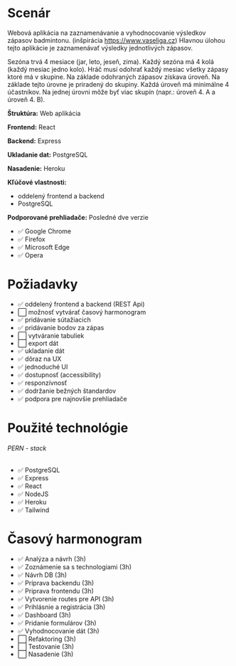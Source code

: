 # Scenár

Webová aplikácia na zaznamenávanie a vyhodnocovanie výsledkov zápasov badmintonu. (inšpirácia https://www.vaseliga.cz)
Hlavnou úlohou tejto aplikácie je zaznamenávať výsledky jednotlivých zápasov.

Sezóna trvá 4 mesiace (jar, leto, jeseň, zima). Každý sezóna má 4 kolá (každý mesiac jedno kolo). Hráč musí odohrať každý mesiac všetky zápasy ktoré má v skupine. Na základe odohraných zápasov získava úroveň. Na základe tejto úrovne je priradený do skupiny. Každá úroveň má minimálne 4 účastníkov.  Na jednej úrovni môže byť viac skupín (napr.: úroveň 4. A a úroveň 4. B). 


**Štruktúra:** Web aplikácia

**Frontend:** React

**Backend:** Express

**Ukladanie dat:** PostgreSQL

**Nasadenie:** Heroku

**Kľúčové vlastnosti:**
- oddelený frontend a backend
- PostgreSQL

**Podporované prehliadače:** Posledné dve verzie
- ✅ Google Chrome
- ✅ Firefox
- ✅ Microsoft Edge
- ✅ Opera


# Požiadavky

- ✅ oddelený frontend a backend (REST Api)
- ⬜️ možnosť vytvárať časový harmonogram
- ✅ pridávanie sútažiacich
- ✅ pridávanie bodov za zápas
- ⬜️ vytváranie tabuliek
- ⬜️ export dát
- ✅ ukladanie dát
- ✅ dôraz na UX
- ✅ jednoduché UI
- ✅ dostupnosť (accessibility)
- ✅ responzívnosť
- ✅ dodržanie bežných štandardov
- ✅ podpora pre najnovšie prehliadače


# Použité technológie

###### PERN - stack
- ✅ PostgreSQL
- ✅ Express
- ✅ React
- ✅ NodeJS
- ✅ Heroku
- ✅ Tailwind


# Časový harmonogram

- ✅ Analýza a návrh (3h)
- ✅ Zoznámenie sa s technologiami (3h)
- ✅ Návrh DB (3h)
- ✅ Príprava backendu (3h)
- ✅ Priprava frontendu (3h)
- ✅ Vytvorenie routes pre API (3h)
- ✅ Prihlásnie a registrácia (3h)
- ✅ Dashboard (3h)
- ✅ Pridanie formulárov (3h)
- ✅ Vyhodnocovanie dát (3h)
- ⬜️ Refaktoring (3h)
- ⬜️ Testovanie (3h)
- ⬜️ Nasadenie (3h)